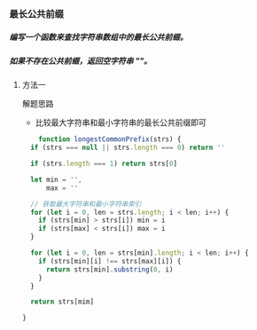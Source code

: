 ### 最长公共前缀

##### 编写一个函数来查找字符串数组中的最长公共前缀。

##### 如果不存在公共前缀，返回空字符串 ""。

1. 方法一

	解题思路
	
	* 比较最大字符串和最小字符串的最长公共前缀即可

	``` javaScript
		function longestCommonPrefix(strs) {
      if (strs === null || strs.length === 0) return ''

      if (strs.length === 1) return strs[0]

      let min = '',
          max = ''

      // 获取最大字符串和最小字符串索引
      for (let i = 0, len = strs.length; i < len; i++) {
        if (strs[min] > strs[i]) min = i
        if (strs[max] < strs[i]) max = i
      }

      for (let i = 0, len = strs[min].length; i < len; i++) {
        if (strs[min][i] !== strs[max][i]) {
          return strs[min].substring(0, i)
        }
      }

      return strs[mim]

    }
	```